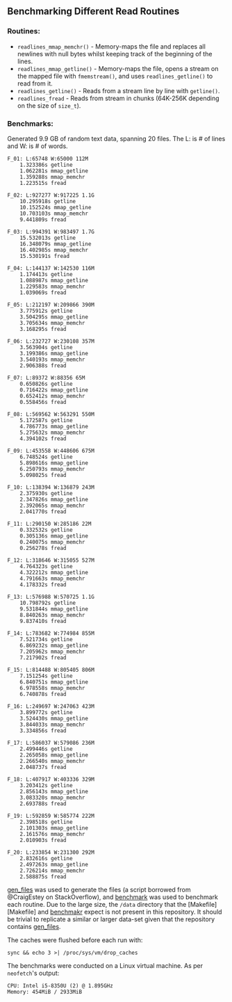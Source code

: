 ## Benchmarking Different Read Routines

### Routines:

* `readlines_mmap_memchr()`  - Memory-maps the file and replaces all newlines with null bytes whilst keeping track of the beginning of the lines. 
* `readlines_mmap_getline()` - Memory-maps the file, opens a stream on the mapped file with `fmemstream()`, and uses `readlines_getline()` to read from it.
* `readlines_getline()`      - Reads from a stream line by line with `getline()`.
* `readlines_fread`          - Reads from stream in chunks (64K-256K depending on the size of `size_t`).

### Benchmarks:

Generated 9.9 GB of random text data, spanning 20 files. The L: is # of lines and W: is # of words.

```none
F_01: L:65748 W:65000 112M
    1.323386s getline
    1.062281s mmap_getline
    1.359288s mmap_memchr
    1.223515s fread

F_02: L:927277 W:917225 1.1G
    10.295918s getline
    10.152524s mmap_getline
    10.703103s mmap_memchr
    9.441809s fread

F_03: L:994391 W:983497 1.7G
    15.532013s getline
    16.348079s mmap_getline
    16.402985s mmap_memchr
    15.530191s fread

F_04: L:144137 W:142530 116M
    1.174413s getline
    1.088987s mmap_getline
    1.229583s mmap_memchr
    1.039069s fread

F_05: L:212197 W:209866 390M
    3.775912s getline
    3.504295s mmap_getline
    3.705634s mmap_memchr
    3.168295s fread

F_06: L:232727 W:230108 357M
    3.563904s getline
    3.199386s mmap_getline
    3.540193s mmap_memchr
    2.906388s fread

F_07: L:89372 W:88356 65M
    0.650826s getline
    0.716422s mmap_getline
    0.652412s mmap_memchr
    0.558456s fread

F_08: L:569562 W:563291 550M
    5.172587s getline
    4.786773s mmap_getline
    5.275632s mmap_memchr
    4.394102s fread

F_09: L:453558 W:448606 675M
    6.748524s getline
    5.898616s mmap_getline
    6.250793s mmap_memchr
    5.098025s fread

F_10: L:138394 W:136879 243M
    2.375930s getline
    2.347826s mmap_getline
    2.392065s mmap_memchr
    2.041770s fread

F_11: L:290150 W:285186 22M
    0.332532s getline
    0.305136s mmap_getline
    0.240075s mmap_memchr
    0.256278s fread

F_12: L:318646 W:315055 527M
    4.764323s getline
    4.322212s mmap_getline
    4.791663s mmap_memchr
    4.178332s fread

F_13: L:576988 W:570725 1.1G
    10.798792s getline
    9.531844s mmap_getline
    8.840263s mmap_memchr
    9.837410s fread

F_14: L:783682 W:774984 855M
    7.521734s getline
    6.869232s mmap_getline
    7.205962s mmap_memchr
    7.217902s fread

F_15: L:814488 W:805405 806M
    7.151254s getline
    6.840751s mmap_getline
    6.978558s mmap_memchr
    6.740878s fread

F_16: L:249697 W:247063 423M
    3.899772s getline
    3.524430s mmap_getline
    3.844033s mmap_memchr
    3.334856s fread

F_17: L:586037 W:579086 236M
    2.499446s getline
    2.265058s mmap_getline
    2.266540s mmap_memchr
    2.048737s fread

F_18: L:407917 W:403336 329M
    3.203412s getline
    2.856143s mmap_getline
    3.083320s mmap_memchr
    2.693788s fread

F_19: L:592859 W:585774 222M
    2.398518s getline
    2.101303s mmap_getline
    2.161576s mmap_memchr
    2.010903s fread

F_20: L:233854 W:231300 292M
    2.832616s getline
    2.497263s mmap_getline
    2.726214s mmap_memchr
    2.588875s fread
```

[gen_files](gen_files) was used to generate the files (a script borrowed from
@CraigEstey on StackOverflow), and [benchmark](benchmark) 
was used to benchmark each routine. Due to the large size, the `/data` directory
that the [Makefile][Makefile] and [benchmakr](benchmark) expect is not present 
in this repository. It should be trivial to replicate a similar or larger data-set
given that the repository contains [gen_files](gen_files). 

The caches were flushed before each run with:

```shell
sync && echo 3 >| /proc/sys/vm/drop_caches
```

The benchmarks were conducted on a Linux virtual machine. As per `neofetch`'s
output:

```none
CPU: Intel i5-8350U (2) @ 1.895GHz
Memory: 454MiB / 2933MiB
```
